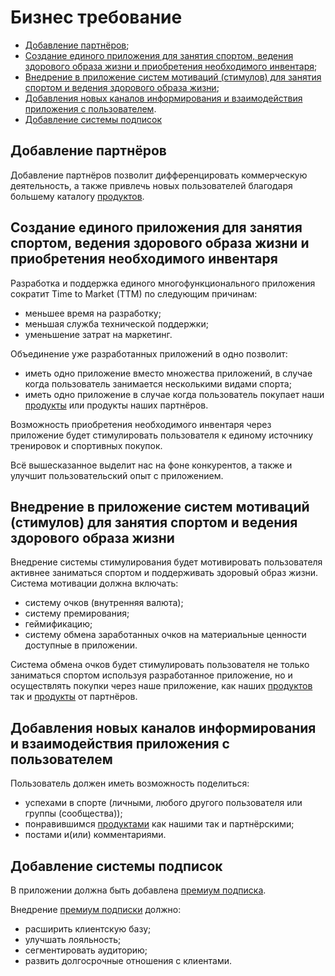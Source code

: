 # Бизнес требование

- [Добавление партнёров](#добавление-партнёров);
- [Создание единого приложения для занятия спортом, ведения здорового образа жизни и приобретения необходимого инвентаря](#создание-единого-приложения-для-занятия-спортом-ведения-здорового-образа-жизни-и-приобретения-необходимого-инвентаря);
- [Внедрение в приложение систем мотиваций (стимулов) для занятия спортом и ведения здорового образа жизни](#внедрение-в-приложение-систем-мотиваций-стимулов-для-занятия-спортом-и-ведения-здорового-образа-жизни);
- [Добавления новых каналов информирования и взаимодействия приложения с пользователем](#добавления-новых-каналов-информирования-и-взаимодействия-приложения-с-пользователем).
- [Добавление системы подписок](#добавление-системы-подписок)

## Добавление партнёров

Добавление партнёров позволит дифференцировать коммерческую деятельность, а также привлечь новых пользователей благодаря большему каталогу [продуктов](000_Терминология.md#product).

## Создание единого приложения для занятия спортом, ведения здорового образа жизни и приобретения необходимого инвентаря

Разработка и поддержка единого многофункционального приложения сократит Time to Market (TTM) по следующим причинам:

- меньшее время на разработку;
- меньшая служба технической поддержки;
- уменьшение затрат на маркетинг.

Объединение уже разработанных приложений в одно позволит:

- иметь одно приложение вместо множества приложений, в случае когда пользователь занимается несколькими видами спорта;
- иметь одно приложение в случае когда пользователь покупает наши [продукты](000_Терминология.md#product) или продукты наших партнёров.

Возможность приобретения необходимого инвентаря через приложение будет стимулировать пользователя к единому источнику тренировок и спортивных покупок.

Всё вышесказанное выделит нас на фоне конкурентов, а также и улучшит пользовательский опыт с приложением.

## Внедрение в приложение систем мотиваций (стимулов) для занятия спортом и ведения здорового образа жизни

Внедрение системы стимулирования будет мотивировать пользователя активнее заниматься спортом и поддерживать здоровый образ жизни. Система мотивации должна включать:

- систему очков (внутренняя валюта);
- систему премирования;
- геймификацию;
- систему обмена заработанных очков на материальные ценности доступные в приложении.

Система обмена очков будет стимулировать пользователя не только заниматься спортом используя разработанное приложение, но и осуществлять покупки через наше приложение, как наших [продуктов](000_Терминология.md#product) так и [продукты](000_Терминология.md#product) от партнёров.

## Добавления новых каналов информирования и взаимодействия приложения с пользователем

Пользователь должен иметь возможность поделиться:

- успехами в спорте (личными, любого другого пользователя или группы (сообщества));
- понравившимся [продуктами](000_Терминология.md#product) как нашими так и партнёрскими;
- постами и(или) комментариями.

## Добавление системы подписок

В приложении должна быть добавлена [премиум подписка](000_Терминология.md#premium_subscription).

Внедрение [премиум подписки](000_Терминология.md#premium_subscription) должно:

- расширить клиентскую базу;
- улучшать лояльность;
- сегментировать аудиторию;
- развить долгосрочные отношения с клиентами.
